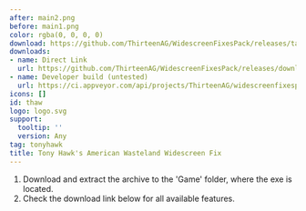 ```yaml
---
after: main2.png
before: main1.png
color: rgba(0, 0, 0, 0)
download: https://github.com/ThirteenAG/WidescreenFixesPack/releases/tag/thaw
downloads:
- name: Direct Link
  url: https://github.com/ThirteenAG/WidescreenFixesPack/releases/download/thaw/TonyHawksAmericanWasteland.WidescreenFix.zip
- name: Developer build (untested)
  url: https://ci.appveyor.com/api/projects/ThirteenAG/widescreenfixespack/artifacts/TonyHawksAmericanWasteland.WidescreenFix.zip?branch=master
icons: []
id: thaw
logo: logo.svg
support:
  tooltip: ''
  version: Any
tag: tonyhawk
title: Tony Hawk's American Wasteland Widescreen Fix
---
```


1. Download and extract the archive to the 'Game' folder, where the exe is located.
2. Check the download link below for all available features.
